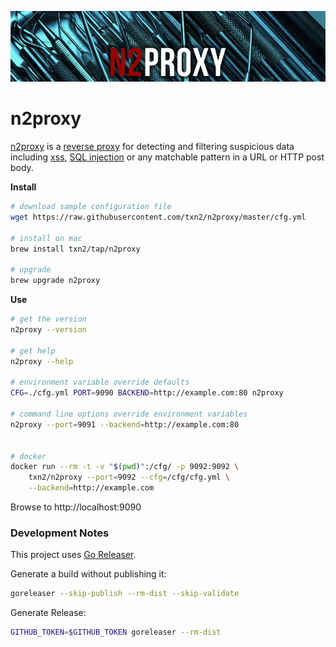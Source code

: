 ![n2proxy](mast.jpg)

# n2proxy

[n2proxy] is a [reverse proxy] for detecting and filtering suspicious  data including [xss], [SQL injection] or any matchable pattern in a URL or HTTP post body.


**Install**
```bash
# download sample configuration file
wget https://raw.githubusercontent.com/txn2/n2proxy/master/cfg.yml

# install on mac
brew install txn2/tap/n2proxy

# upgrade
brew upgrade n2proxy
```

**Use**
```bash
# get the version
n2proxy --version

# get help
n2proxy --help

# environment variable override defaults
CFG=./cfg.yml PORT=9090 BACKEND=http://example.com:80 n2proxy

# command line options override environment variables
n2proxy --port=9091 --backend=http://example.com:80


# docker
docker run --rm -t -v "$(pwd)":/cfg/ -p 9092:9092 \
    txn2/n2proxy --port=9092 --cfg=/cfg/cfg.yml \
    --backend=http://example.com

```

Browse to http://localhost:9090

### Development Notes

This project uses [Go Releaser].

Generate a build without publishing it:
```bash
goreleaser --skip-publish --rm-dist --skip-validate
```

Generate Release:
```bash
GITHUB_TOKEN=$GITHUB_TOKEN goreleaser --rm-dist
```

[SQL injection]: https://www.owasp.org/index.php/SQL_Injection
[xss]: https://www.owasp.org/index.php/Cross-site_Scripting_(XSS)
[n2proxy]: https://github.com/txn2/n2proxy
[reverse proxy]: https://en.wikipedia.org/wiki/Reverse_proxy
[Go Releaser]: https://goreleaser.com/